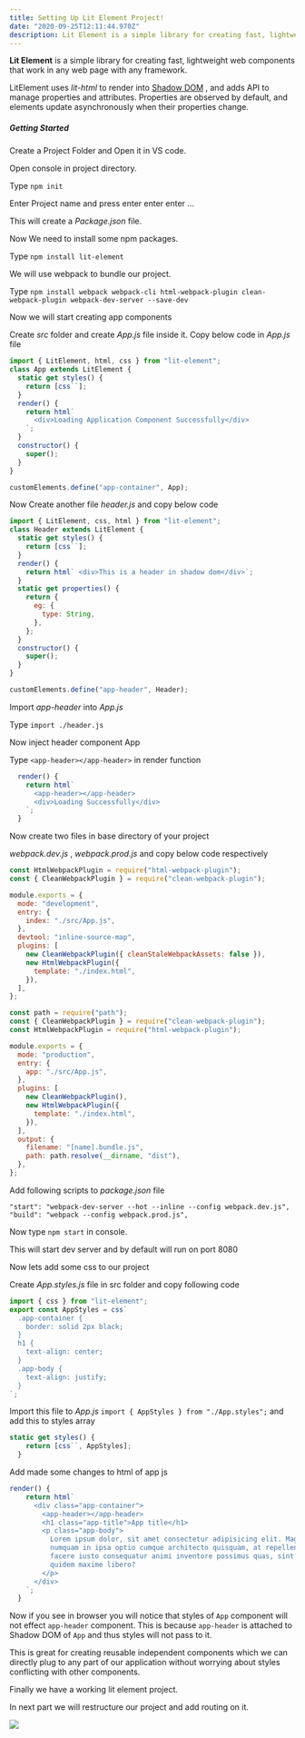 ```yaml
---
title: Setting Up Lit Element Project!
date: "2020-09-25T12:11:44.970Z"
description: Lit Element is a simple library for creating fast, lightweight web components that work in any web page with any framework. In this article we are going to setup a Lit Element project using webpack.
---
```


**Lit Element** is a simple library for creating fast, lightweight web components that work in any web page with any framework.

LitElement uses _lit-html_ to render into [Shadow DOM](https://developer.mozilla.org/en-US/docs/Web/Web_Components/Using_shadow_DOM) , and adds API to manage properties and attributes. Properties are observed by default, and elements update asynchronously when their properties change.

##### Getting Started

Create a Project Folder and Open it in VS code.

Open console in project directory.

Type `npm init`

Enter Project name and press enter enter enter ...

This will create a _Package.json_ file.

Now We need to install some npm packages.

Type `npm install lit-element`

We will use webpack to bundle our project.

Type `npm install webpack webpack-cli html-webpack-plugin clean-webpack-plugin webpack-dev-server --save-dev`

Now we will start creating app components

Create _src_ folder and create _App.js_ file inside it.
Copy below code in _App.js_ file

```Javascript
import { LitElement, html, css } from "lit-element";
class App extends LitElement {
  static get styles() {
    return [css``];
  }
  render() {
    return html`
      <div>Loading Application Component Successfully</div>
    `;
  }
  constructor() {
    super();
  }
}

customElements.define("app-container", App);
```

Now Create another file _header.js_ and copy below code

```Javascript
import { LitElement, css, html } from "lit-element";
class Header extends LitElement {
  static get styles() {
    return [css``];
  }
  render() {
    return html` <div>This is a header in shadow dom</div>`;
  }
  static get properties() {
    return {
      eg: {
        type: String,
      },
    };
  }
  constructor() {
    super();
  }
}

customElements.define("app-header", Header);
```

Import _app-header_ into _App.js_

Type `import ./header.js`

Now inject header component App

Type `<app-header></app-header>` in render function

```Javascript
  render() {
    return html`
      <app-header></app-header>
      <div>Loading Successfully</div>
    `;
  }

```

Now create two files in base directory of your project

_webpack.dev.js_ , _webpack.prod.js_ and copy below code respectively

```Javascript
const HtmlWebpackPlugin = require("html-webpack-plugin");
const { CleanWebpackPlugin } = require("clean-webpack-plugin");

module.exports = {
  mode: "development",
  entry: {
    index: "./src/App.js",
  },
  devtool: "inline-source-map",
  plugins: [
    new CleanWebpackPlugin({ cleanStaleWebpackAssets: false }),
    new HtmlWebpackPlugin({
      template: "./index.html",
    }),
  ],
};
```

```JavaScript
const path = require("path");
const { CleanWebpackPlugin } = require("clean-webpack-plugin");
const HtmlWebpackPlugin = require("html-webpack-plugin");

module.exports = {
  mode: "production",
  entry: {
    app: "./src/App.js",
  },
  plugins: [
    new CleanWebpackPlugin(),
    new HtmlWebpackPlugin({
      template: "./index.html",
    }),
  ],
  output: {
    filename: "[name].bundle.js",
    path: path.resolve(__dirname, "dist"),
  },
};
```

Add following scripts to _package.json_ file

`"start": "webpack-dev-server --hot --inline --config webpack.dev.js",`
`"build": "webpack --config webpack.prod.js",`

Now type `npm start` in console.

This will start dev server and by default will run on port 8080

Now lets add some css to our project

Create _App.styles.js_ file in src folder and copy following code

```Javascript
import { css } from "lit-element";
export const AppStyles = css`
  .app-container {
    border: solid 2px black;
  }
  h1 {
    text-align: center;
  }
  .app-body {
    text-align: justify;
  }
`;
```

Import this file to _App.js_
`import { AppStyles } from "./App.styles";`
and add this to styles array

```JavaScript
static get styles() {
    return [css``, AppStyles];
  }
```

Add made some changes to html of app js

```Javascript
render() {
    return html`
      <div class="app-container">
        <app-header></app-header>
        <h1 class="app-title">App title</h1>
        <p class="app-body">
          Lorem ipsum dolor, sit amet consectetur adipisicing elit. Magnam
          numquam in ipsa optio cumque architecto quisquam, at repellendus
          facere iusto consequatur animi inventore possimus quas, sint sunt
          quidem maxime libero?
        </p>
      </div>
    `;
  }
```

Now if you see in browser you will notice that styles of `App` component will not effect `app-header` component.
This is because `app-header` is attached to Shadow DOM of `App` and thus styles will not pass to it.

This is great for creating reusable independent components which we can directly plug to any part of our application without worrying about styles conflicting with other components.

Finally we have a working lit element project.

In next part we will restructure our project and add routing on it.

<a href="https://github.com/iamvishal345/lit-element-initial_setup" target="_blank"><img src="https://img.shields.io/github/forks/iamvishal345/lit-element-initial_setup?label=Fork%20Complete%20Project&style=social"></a>
